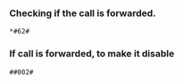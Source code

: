 ### Checking if the call is forwarded.
```
*#62#
```

### If call is forwarded, to make it disable
```
##002#
```


